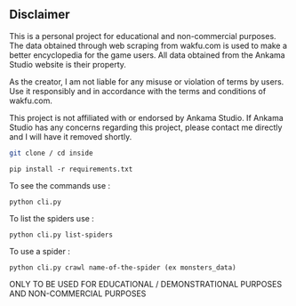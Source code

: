 ## Disclaimer

This is a personal project for educational and non-commercial purposes. The data obtained through web scraping from wakfu.com is used to make a better encyclopedia for the game users.
All data obtained from the Ankama Studio website is their property.

As the creator, I am not liable for any misuse or violation of terms by users. Use it responsibly and in accordance with the terms and conditions of wakfu.com.

This project is not affiliated with or endorsed by Ankama Studio.
If Ankama Studio has any concerns regarding this project, please contact me directly and I will have it removed shortly.


``` bash
git clone / cd inside
```
```
pip install -r requirements.txt
```
To see the commands use :
```
python cli.py 
```
To list the spiders use :
```
python cli.py list-spiders 
```
To use a spider : 
```
python cli.py crawl name-of-the-spider (ex monsters_data)
```
ONLY TO BE USED FOR EDUCATIONAL / DEMONSTRATIONAL PURPOSES AND NON-COMMERCIAL PURPOSES
